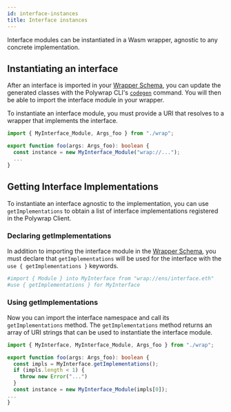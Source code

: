 ```yaml
---
id: interface-instances
title: Interface instances
---
```


Interface modules can be instantiated in a Wasm wrapper, agnostic to any concrete implementation.

## Instantiating an interface

After an interface is imported in your [Wrapper Schema](/concepts/wrap-schema), you can update the generated classes with the
Polywrap CLI's [`codegen`](https://github.com/polywrap/cli/tree/origin-dev/packages/cli#codegen--g) command.
You will then be able to import the interface module in your wrapper.

To instantiate an interface module, you must provide a URI that resolves to a wrapper that implements the interface.

```typescript
import { MyInterface_Module, Args_foo } from "./wrap";

export function foo(args: Args_foo): boolean {
  const instance = new MyInterface_Module("wrap://...");
  ...
}
```

## Getting Interface Implementations

To instantiate an interface agnostic to the implementation, 
you can use `getImplementations` to obtain a list of interface implementations registered in the Polywrap Client.

### Declaring getImplementations

In addition to importing the interface module in the [Wrapper Schema](/concepts/wrap-schema), 
you must declare that `getImplementations` will be used for the interface with the `use { getImplementations }` keywords.

```graphql
#import { Module } into MyInterface from "wrap://ens/interface.eth"
#use { getImplementations } for MyInterface
```

### Using getImplementations

Now you can import the interface namespace and call its `getImplementations` method. 
The `getImplementations` method returns an array of URI strings that can be used to instantiate the interface module.

```typescript
import { MyInterface, MyInterface_Module, Args_foo } from "./wrap";

export function foo(args: Args_foo): boolean {
  const impls = MyInterface.getImplementations();
  if (impls.length < 1) {
    throw new Error("...")
  }
  const instance = new MyInterface_Module(impls[0]);
...
}
```